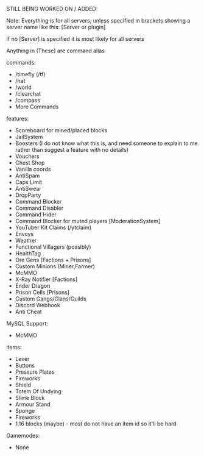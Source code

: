 STILL BEING WORKED ON / ADDED:

Note: Everything is for all servers, unless specified in brackets showing a server name like this: [Server or plugin]

If no [Server] is specified it is most likely for all servers

Anything in (These) are command alias

commands:
- /timefly (/tf)
- /hat
- /world
- /clearchat
- /compass
- More Commands

features:
- Scoreboard for mined/placed blocks
- JailSystem
- Boosters (I do not know what this is, and need someone to explain to me rather than suggest a feature with no details)
- Vouchers
- Chest Shop
- Vanilla coords
- AntiSpam
- Caps Limit
- AntiSwear
- DropParty
- Command Blocker
- Command Disabler
- Command Hider
- Command Blocker for muted players [ModerationSystem]
- YouTuber Kit Claims (/ytclaim)
- Envoys
- Weather
- Functional Villagers (possibly)
- HealthTag
- Ore Gens [Factions + Prisons]
- Custom Minions (Miner,Farmer)
- McMMO
- X-Ray Notifier [Factions]
- Ender Dragon
- Prison Cells [Prisons]
- Custom Gangs/Clans/Guilds
- Discord Webhook
- Anti Cheat

MySQL Support:
- McMMO

items:
- Lever
- Buttons
- Pressure Plates
- Fireworks
- Shield
- Totem Of Undying
- Slime Block
- Armour Stand
- Sponge
- Fireworks
- 1.16 blocks (maybe) - most do not have an item id so it'll be hard

Gamemodes:
- None